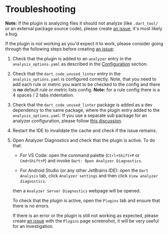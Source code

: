 # Troubleshooting

**Note:** If the plugin is analyzing files it should not analyze (like `.dart_tool/` or an external package source code), please create [an issue](https://github.com/dart-code-checker/dart-code-metrics/issues/new?assignees=dkrutskikh&labels=bug&template=bug-report.md&title=%5BBUG%5D+), it's most likely a bug.

If the plugin is not working as you'd expect it to work, please consider going through the following steps before creating [an issue](https://github.com/dart-code-checker/dart-code-metrics/issues/new?assignees=dkrutskikh&labels=bug&template=bug-report.md&title=%5BBUG%5D+):

1. Check that the plugin is added to an `analyzer` entry in the `analysis_options.yaml` as described in the [Configuration](./README.md#Configuration) section.

2. Check that the `dart_code_unused_linter` entry in the `analysis_options.yaml` is configured correctly. Note, that you need to add each rule or metric you want to be checked to the config and there is **no** default rule or metric lists config. **Note:** for a rule config there is a 4 spaces / 2 tabs indentation.

3. Check that the `dart_code_unused_linter` package is added as a dev dependency to the same package, where the plugin entry added to the `analysis_options.yaml`. If you use a separate sub package for an analyzer configuration, please follow [this discussion](https://github.com/dart-code-checker/dart-code-metrics/issues/254).

4. Restart the IDE to invalidate the cache and check if the issue remains.

5. Open Analyzer Diagnostics and check that the plugin is active. To do that:
    - For VS Code: open the command palette (`Ctrl+Shift+P` or `Cmd+Shift+P`) and invoke `Dart: Open Analyzer Diagnostics`.

    - For Android Studio (or any other JetBrains IDE): open the `Dart Analysis` tab, click `Analyzer settings` and then click `View analyzer diagnostics`.

    then a `Analyzer Server Diagnostics` webpage will be opened.

    To check that the plugin is active, open the `Plugins` tab and ensure that there is no errors.

    If there is an error or the plugin is still not working as expected, please create [an issue](https://github.com/dart-code-checker/dart-code-metrics/issues/new?assignees=dkrutskikh&labels=bug&template=bug-report.md&title=%5BBUG%5D+) with the `Plugins`  page screenshot, it will be very useful for an investigation.
